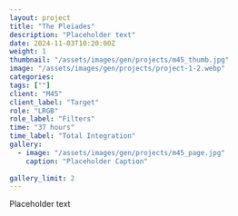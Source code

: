 ```yaml
---
layout: project
title: "The Pleiades"
description: "Placeholder text"
date: 2024-11-03T10:20:00Z
weight: 1
thumbnail: "/assets/images/gen/projects/m45_thumb.jpg"
image: "/assets/images/gen/projects/project-1-2.webp"
categories: 
tags: [""]
client: "M45"
client_label: "Target"
role: "LRGB"
role_label: "Filters"
time: "37 hours"
time_label: "Total Integration"
gallery:
  - image: "/assets/images/gen/projects/m45_page.jpg"
    caption: "Placeholder Caption"
  
gallery_limit: 2
---
```


Placeholder text